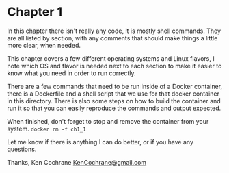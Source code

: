 # Chapter 1

In this chapter there isn't really any code, it is mostly shell commands. They are all listed by section, with any comments that should make things a little more clear, when needed.

This chapter covers a few different operating systems and Linux flavors, I note which OS and flavor is needed next to each section to make it easier to know what you need in order to run correctly.

There are a few commands that need to be run inside of a Docker container, there is a Dockerfile and a shell script that we use for that docker container in this directory. There is also some steps on how to build the container and run it so that you can easily reproduce the commands and output expected.

When finished, don't forget to stop and remove the container from your system. `docker rm -f ch1_1`

Let me know if there is anything I can do better, or if you have any questions.

Thanks,
Ken Cochrane
KenCochrane@gmail.com
